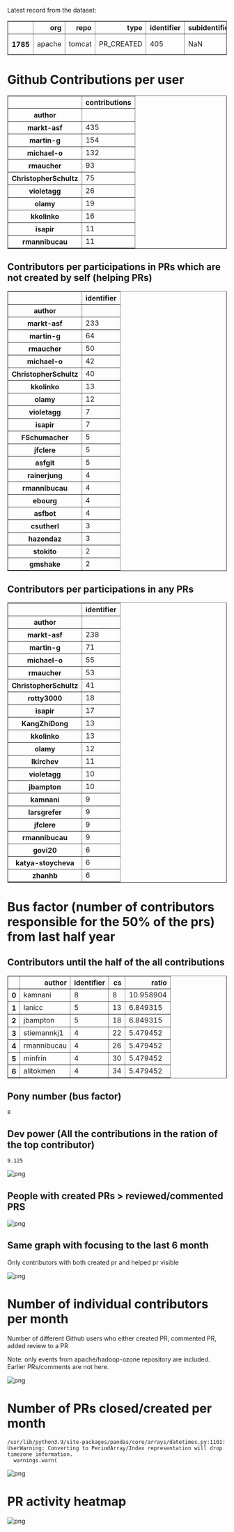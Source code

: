 Latest record from the dataset:




<div>
<table border="1" class="dataframe">
  <thead>
    <tr style="text-align: right;">
      <th></th>
      <th>org</th>
      <th>repo</th>
      <th>type</th>
      <th>identifier</th>
      <th>subidentifier</th>
      <th>date</th>
      <th>author</th>
      <th>owner</th>
      <th>project</th>
    </tr>
  </thead>
  <tbody>
    <tr>
      <th>1785</th>
      <td>apache</td>
      <td>tomcat</td>
      <td>PR_CREATED</td>
      <td>405</td>
      <td>NaN</td>
      <td>2021-02-12 02:46:27+00:00</td>
      <td>jbampton</td>
      <td>jbampton</td>
      <td>tomcat</td>
    </tr>
  </tbody>
</table>
</div>



# Github Contributions per user





<div>
<table border="1" class="dataframe">
  <thead>
    <tr style="text-align: right;">
      <th></th>
      <th>contributions</th>
    </tr>
    <tr>
      <th>author</th>
      <th></th>
    </tr>
  </thead>
  <tbody>
    <tr>
      <th>markt-asf</th>
      <td>435</td>
    </tr>
    <tr>
      <th>martin-g</th>
      <td>154</td>
    </tr>
    <tr>
      <th>michael-o</th>
      <td>132</td>
    </tr>
    <tr>
      <th>rmaucher</th>
      <td>93</td>
    </tr>
    <tr>
      <th>ChristopherSchultz</th>
      <td>75</td>
    </tr>
    <tr>
      <th>violetagg</th>
      <td>26</td>
    </tr>
    <tr>
      <th>olamy</th>
      <td>19</td>
    </tr>
    <tr>
      <th>kkolinko</th>
      <td>16</td>
    </tr>
    <tr>
      <th>isapir</th>
      <td>11</td>
    </tr>
    <tr>
      <th>rmannibucau</th>
      <td>11</td>
    </tr>
  </tbody>
</table>
</div>



## Contributors per participations in PRs which are not created by self (helping PRs)




<div>
<table border="1" class="dataframe">
  <thead>
    <tr style="text-align: right;">
      <th></th>
      <th>identifier</th>
    </tr>
    <tr>
      <th>author</th>
      <th></th>
    </tr>
  </thead>
  <tbody>
    <tr>
      <th>markt-asf</th>
      <td>233</td>
    </tr>
    <tr>
      <th>martin-g</th>
      <td>64</td>
    </tr>
    <tr>
      <th>rmaucher</th>
      <td>50</td>
    </tr>
    <tr>
      <th>michael-o</th>
      <td>42</td>
    </tr>
    <tr>
      <th>ChristopherSchultz</th>
      <td>40</td>
    </tr>
    <tr>
      <th>kkolinko</th>
      <td>13</td>
    </tr>
    <tr>
      <th>olamy</th>
      <td>12</td>
    </tr>
    <tr>
      <th>violetagg</th>
      <td>7</td>
    </tr>
    <tr>
      <th>isapir</th>
      <td>7</td>
    </tr>
    <tr>
      <th>FSchumacher</th>
      <td>5</td>
    </tr>
    <tr>
      <th>jfclere</th>
      <td>5</td>
    </tr>
    <tr>
      <th>asfgit</th>
      <td>5</td>
    </tr>
    <tr>
      <th>rainerjung</th>
      <td>4</td>
    </tr>
    <tr>
      <th>rmannibucau</th>
      <td>4</td>
    </tr>
    <tr>
      <th>ebourg</th>
      <td>4</td>
    </tr>
    <tr>
      <th>asfbot</th>
      <td>4</td>
    </tr>
    <tr>
      <th>csutherl</th>
      <td>3</td>
    </tr>
    <tr>
      <th>hazendaz</th>
      <td>3</td>
    </tr>
    <tr>
      <th>stokito</th>
      <td>2</td>
    </tr>
    <tr>
      <th>gmshake</th>
      <td>2</td>
    </tr>
  </tbody>
</table>
</div>



## Contributors per participations in any PRs




<div>
<table border="1" class="dataframe">
  <thead>
    <tr style="text-align: right;">
      <th></th>
      <th>identifier</th>
    </tr>
    <tr>
      <th>author</th>
      <th></th>
    </tr>
  </thead>
  <tbody>
    <tr>
      <th>markt-asf</th>
      <td>238</td>
    </tr>
    <tr>
      <th>martin-g</th>
      <td>71</td>
    </tr>
    <tr>
      <th>michael-o</th>
      <td>55</td>
    </tr>
    <tr>
      <th>rmaucher</th>
      <td>53</td>
    </tr>
    <tr>
      <th>ChristopherSchultz</th>
      <td>41</td>
    </tr>
    <tr>
      <th>rotty3000</th>
      <td>18</td>
    </tr>
    <tr>
      <th>isapir</th>
      <td>17</td>
    </tr>
    <tr>
      <th>KangZhiDong</th>
      <td>13</td>
    </tr>
    <tr>
      <th>kkolinko</th>
      <td>13</td>
    </tr>
    <tr>
      <th>olamy</th>
      <td>12</td>
    </tr>
    <tr>
      <th>lkirchev</th>
      <td>11</td>
    </tr>
    <tr>
      <th>violetagg</th>
      <td>10</td>
    </tr>
    <tr>
      <th>jbampton</th>
      <td>10</td>
    </tr>
    <tr>
      <th>kamnani</th>
      <td>9</td>
    </tr>
    <tr>
      <th>larsgrefer</th>
      <td>9</td>
    </tr>
    <tr>
      <th>jfclere</th>
      <td>9</td>
    </tr>
    <tr>
      <th>rmannibucau</th>
      <td>9</td>
    </tr>
    <tr>
      <th>govi20</th>
      <td>6</td>
    </tr>
    <tr>
      <th>katya-stoycheva</th>
      <td>6</td>
    </tr>
    <tr>
      <th>zhanhb</th>
      <td>6</td>
    </tr>
  </tbody>
</table>
</div>



# Bus factor (number of contributors responsible for the 50% of the prs) from last half year

## Contributors until the half of the all contributions




<div>
<table border="1" class="dataframe">
  <thead>
    <tr style="text-align: right;">
      <th></th>
      <th>author</th>
      <th>identifier</th>
      <th>cs</th>
      <th>ratio</th>
    </tr>
  </thead>
  <tbody>
    <tr>
      <th>0</th>
      <td>kamnani</td>
      <td>8</td>
      <td>8</td>
      <td>10.958904</td>
    </tr>
    <tr>
      <th>1</th>
      <td>lanicc</td>
      <td>5</td>
      <td>13</td>
      <td>6.849315</td>
    </tr>
    <tr>
      <th>2</th>
      <td>jbampton</td>
      <td>5</td>
      <td>18</td>
      <td>6.849315</td>
    </tr>
    <tr>
      <th>3</th>
      <td>stiemannkj1</td>
      <td>4</td>
      <td>22</td>
      <td>5.479452</td>
    </tr>
    <tr>
      <th>4</th>
      <td>rmannibucau</td>
      <td>4</td>
      <td>26</td>
      <td>5.479452</td>
    </tr>
    <tr>
      <th>5</th>
      <td>minfrin</td>
      <td>4</td>
      <td>30</td>
      <td>5.479452</td>
    </tr>
    <tr>
      <th>6</th>
      <td>alitokmen</td>
      <td>4</td>
      <td>34</td>
      <td>5.479452</td>
    </tr>
  </tbody>
</table>
</div>



## Pony number (bus factor)




    8



## Dev power (All the contributions in the ration of the top contributor)




    9.125




    
![png](github-contributions_files/github-contributions_18_0.png)
    


## People with created PRs > reviewed/commented PRS


    
![png](github-contributions_files/github-contributions_21_0.png)
    


## Same graph with focusing to the last 6 month

Only contributors with both created pr and helped pr visible


    
![png](github-contributions_files/github-contributions_25_0.png)
    


# Number of individual contributors per month

Number of different Github users who either created PR, commented PR, added review to a PR

Note: only events from apache/hadoop-ozone repository are included. Earlier PRs/comments are not here.


    
![png](github-contributions_files/github-contributions_28_0.png)
    


# Number of PRs closed/created per month

    /usr/lib/python3.9/site-packages/pandas/core/arrays/datetimes.py:1101: UserWarning: Converting to PeriodArray/Index representation will drop timezone information.
      warnings.warn(



    
![png](github-contributions_files/github-contributions_31_0.png)
    


# PR activity heatmap


    
![png](github-contributions_files/github-contributions_34_0.png)
    

